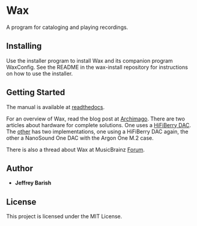 # Wax

A program for cataloging and playing recordings.

## Installing

Use the installer program to install Wax and its companion program WaxConfig. See the README in the wax-install repository for instructions on how to use the installer.

## Getting Started

The manual is available at [readthedocs](https://wax-manual.readthedocs.io/en/latest/introduction.html).

For an overview of Wax, read the blog post at [Archimago](https://archimago.blogspot.com/2024/10/guest-post-raspberry-pi-music-system.html). There are two articles about hardware for complete solutions. One uses a [HiFiBerry DAC](https://jeffbarish.github.io/). The [other](https://www.audiosciencereview.com/forum/index.php?threads/a-low-cost-music-server-with-high-resolution-metadata.61191/#post-2243310) has two implementations, one using a HiFiBerry DAC again, the other a NanoSound One DAC with the Argon One M.2 case.

There is also a thread about Wax at MusicBrainz [Forum](https://community.metabrainz.org/t/using-wax-for-cataloging-and-playing-a-music-collection/687954).

## Author

* **Jeffrey Barish**

## License

This project is licensed under the MIT License.
